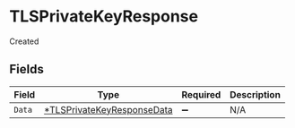 # TLSPrivateKeyResponse

Created


## Fields

| Field                                                                          | Type                                                                           | Required                                                                       | Description                                                                    |
| ------------------------------------------------------------------------------ | ------------------------------------------------------------------------------ | ------------------------------------------------------------------------------ | ------------------------------------------------------------------------------ |
| `Data`                                                                         | [*TLSPrivateKeyResponseData](../../models/shared/tlsprivatekeyresponsedata.md) | :heavy_minus_sign:                                                             | N/A                                                                            |